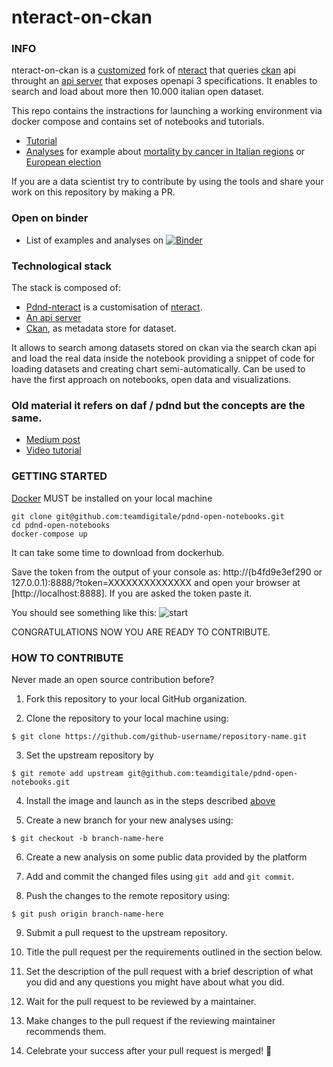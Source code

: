 # nteract-on-ckan

### INFO

nteract-on-ckan is a [customized](https://github.com/teamdigitale/daf-nteract) fork of [nteract](https://nteract.io/) that
queries [ckan](https://ckan.org/) api throught an [api server](https://github.com/teamdigitale/pdnd-openapi-server) that exposes openapi 3 specifications. It enables to search and load about more then 10.000 italian open dataset.

This repo contains the instractions for launching a working environment via docker compose and contains set of notebooks and tutorials.

- [Tutorial](notebooks-example/tutorial.ipynb)
- [Analyses](notebooks-example/) for example about [mortality by cancer in Italian regions](notebooks-example/italy_mortality.ipynb) or [European election](notebooks-example/eu_elections_2019_italy.ipynb)

If you are a data scientist try to contribute by using the tools and share your work on this repository by making a PR.

### Open on binder

- List of examples and analyses on [![Binder](https://mybinder.org/badge_logo.svg)](https://mybinder.org/v2/gh/teamdigitale/pdnd-open-notebooks/master?urlpath=%2Fnteract%2Fedit)

### Technological stack

The stack is composed of:

- [Pdnd-nteract](https://github.com/teamdigitale/daf-nteract) is a customisation of [nteract](https://nteract.io/).
- [An api server](https://github.com/teamdigitale/pdnd-openapi-server)
- [Ckan](https://ckan.dev.pdnd.italia.it/), as metadata store for dataset.

It allows to search among datasets stored on ckan via the search ckan api and load the real data inside the notebook providing a snippet of code for loading
datasets and creating chart semi-automatically. Can be used to have the first
approach on notebooks, open data and visualizations.

### Old material it refers on daf / pdnd but the concepts are the same.

- [Medium post](https://blog.nteract.io/creating-a-platform-for-querying-open-datasets-with-pdnd-nteract-6ac8107828f7)
- [Video tutorial](https://www.youtube.com/watch?v=nlZnYcz66YE)

### GETTING STARTED

[Docker](https://www.docker.com/) MUST be installed on your local machine

```
git clone git@github.com:teamdigitale/pdnd-open-notebooks.git
cd pdnd-open-notebooks
docker-compose up
```

It can take some time to download from dockerhub.

Save the token from the output of your console as:
http://(b4fd9e3ef290 or 127.0.0.1):8888/?token=XXXXXXXXXXXXXX
and open your browser at [http://localhost:8888]. If you are asked the token paste it.

You should see something like this:
![start](https://raw.githubusercontent.com/teamdigitale/pdnd-open-notebooks/master/img/nterat-on-ckan-home.png)

CONGRATULATIONS NOW YOU ARE READY TO CONTRIBUTE.

### HOW TO CONTRIBUTE

Never made an open source contribution before?

1.  Fork this repository to your local GitHub organization.

2.  Clone the repository to your local machine using:

```
$ git clone https://github.com/github-username/repository-name.git
```

3. Set the upstream repository by

```
$ git remote add upstream git@github.com:teamdigitale/pdnd-open-notebooks.git
```

4.  Install the image and launch as in the steps described [above](https://github.com/teamdigitale/pdnd-open-notebooks)

5.  Create a new branch for your new analyses using:

```
$ git checkout -b branch-name-here
```

6.  Create a new analysis on some public data provided by the platform

7.  Add and commit the changed files using `git add` and `git commit`.

8.  Push the changes to the remote repository using:

```
$ git push origin branch-name-here
```

9. Submit a pull request to the upstream repository.

10. Title the pull request per the requirements outlined in the section below.

11. Set the description of the pull request with a brief description of what you did and any questions you might have about what you did.

12. Wait for the pull request to be reviewed by a maintainer.

13. Make changes to the pull request if the reviewing maintainer recommends them.

14. Celebrate your success after your pull request is merged! :tada:
